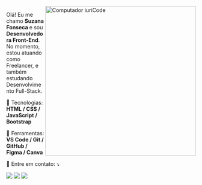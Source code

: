 <img src="https://raw.githubusercontent.com/MicaelliMedeiros/micaellimedeiros/master/image/computer-illustration.png" min-width="400px" max-width="400px" width="400px" align="right" alt="Computador iuriCode">

<p align="left"> 
  Olá! Eu me chamo <strong> Suzana Fonseca </strong> e sou <strong>Desenvolvedora Front-End</strong>.<br>
  No momento, estou atuando como Freelancer, e também estudando Desenvolvimento Full-Stack.
</p>

<p align="left">
  🦄 Tecnologias: <strong>HTML / CSS / JavaScript / Bootstrap</strong>
</p>

<p align="left">
  💼 Ferramentas: <strong>VS Code / Git / GitHub / Figma / Canva </strong>
</p>

<p align="left">
  💌 Entre em contato: ⤵️
</p>

<p align="left">
  <a href="https://criarmeulink.com.br/u/1647187186" alt="Gmail">
  <img src="https://img.shields.io/badge/-Gmail-FF0000?style=flat-square&labelColor=FF0000&logo=gmail&logoColor=white&link=LINK-DO-SEU-EMAIL" /></a>

  <a href="https://www.linkedin.com/in/suzana-fonseca/" alt="Linkedin">
  <img src="https://img.shields.io/badge/-Linkedin-0e76a8?style=flat-square&logo=Linkedin&logoColor=white&link=LINK-DO-SEU-LINKEDIN" /></a>

  <a href="https://api.whatsapp.com/send?phone=5571983011507" alt="WhatsApp">
  <img src="https://img.shields.io/badge/-WhatsApp-25d366?style=flat-square&labelColor=25d366&logo=whatsapp&logoColor=white&link=API-DO-SEU-WHATSAPP"/></a>
</p>  
